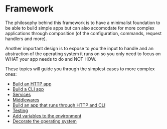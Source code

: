 # Framework

The philosophy behind this framework is to have a minimalist foundation to be able to build simple apps but can also accomodate for more complex applications through composition (of the configuration, commands, request handlers and more).

Another important design is to expose to you the input to handle and an abstraction of the operating system it runs on so you only need to focus on WHAT your app needs to do and NOT HOW.

These topics will guide you through the simplest cases to more complex ones:
- [Build an HTTP app](http.md)
- [Build a CLI app](cli.md)
- [Services](services.md)
- [Middlewares](middlewares.md)
- [Build an app that runs through HTTP and CLI](http-and-cli.md)
- [Testing](testing.md)
- [Add variables to the environment](environment.md)
- [Decorate the operating system](operating-system.md)

